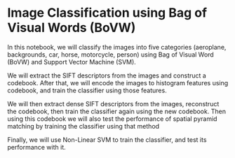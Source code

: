 # Image Classification using Bag of Visual Words (BoVW)

In this notebook, we will classify the images into five categories (aeroplane, backgrounds, car, horse, motorcycle, person) using Bag of Visual Word (BoVW) and Support Vector Machine (SVM).

We will extract the SIFT descriptors from the images and construct a codebook. After that, we will encode the images to histogram features using codebook, and train the classifier using those features.

We will then extract dense SIFT descriptors from the images, reconstruct the codebook, then train the classifier again using the new codebook. Then using this codebook we will also test the performance of spatial pyramid matching by training the classifier using that method

Finally, we will use Non-Linear SVM to train the classifier, and test its performance with it.
